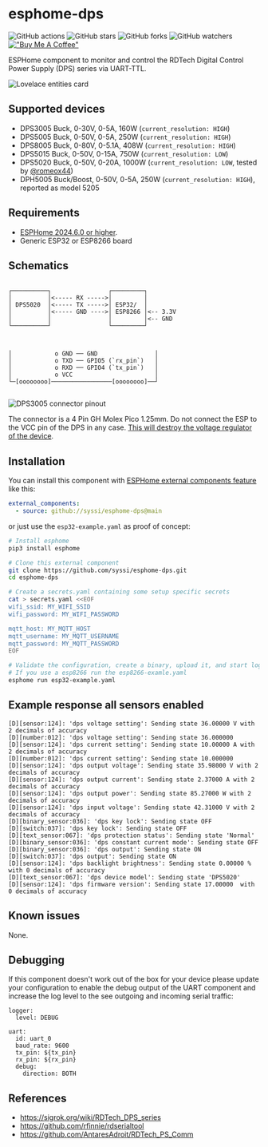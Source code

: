 # esphome-dps

![GitHub actions](https://github.com/syssi/esphome-dps/actions/workflows/ci.yaml/badge.svg)
![GitHub stars](https://img.shields.io/github/stars/syssi/esphome-dps)
![GitHub forks](https://img.shields.io/github/forks/syssi/esphome-dps)
![GitHub watchers](https://img.shields.io/github/watchers/syssi/esphome-dps)
[!["Buy Me A Coffee"](https://img.shields.io/badge/buy%20me%20a%20coffee-donate-yellow.svg)](https://www.buymeacoffee.com/syssi)

ESPHome component to monitor and control the RDTech Digital Control Power Supply (DPS) series via UART-TTL.  

![Lovelace entities card](lovelace-entities-card.png "Lovelace entities card")

## Supported devices

* DPS3005 Buck, 0-30V, 0-5A, 160W (`current_resolution: HIGH`)
* DPS5005 Buck, 0-50V, 0-5A, 250W (`current_resolution: HIGH`)
* DPS8005 Buck, 0-80V, 0-5.1A, 408W (`current_resolution: HIGH`)
* DPS5015 Buck, 0-50V, 0-15A, 750W (`current_resolution: LOW`)
* DPS5020 Buck, 0-50V, 0-20A, 1000W (`current_resolution: LOW`, tested by [@romeox44](https://github.com/syssi/esphome-dps/discussions/1))
* DPH5005 Buck/Boost, 0-50V, 0-5A, 250W (`current_resolution: HIGH`), reported as model 5205

## Requirements

* [ESPHome 2024.6.0 or higher](https://github.com/esphome/esphome/releases).
* Generic ESP32 or ESP8266 board

## Schematics

```

┌──────────┐                ┌─────────┐
│          │<----- RX ----->│         │
│ DPS5020  │<----- TX ----->│ ESP32/  │
│          │<----- GND ---->│ ESP8266 │<-- 3.3V
│          │                │         │<-- GND
└──────────┘                └─────────┘



│            o GND ── GND                │
│            o TXD ── GPIO5 (`rx_pin`)   │
│            o RXD ── GPIO4 (`tx_pin`)   │
│            o VCC                       │
└─[oooooooo]─────────────────[oooooooo]──┘


```

![DPS3005 connector pinout](images/dps3005-pinout.jpg "DPS3005 connector pinout")

The connector is a 4 Pin GH Molex Pico 1.25mm. Do not connect the ESP to the VCC pin of the DPS in any case. [This will destroy the voltage regulator of the device](https://tech.scargill.net/dps5020-diy-power-supply/#comment-60544).

## Installation

You can install this component with [ESPHome external components feature](https://esphome.io/components/external_components.html) like this:
```yaml
external_components:
  - source: github://syssi/esphome-dps@main
```

or just use the `esp32-example.yaml` as proof of concept:

```bash
# Install esphome
pip3 install esphome

# Clone this external component
git clone https://github.com/syssi/esphome-dps.git
cd esphome-dps

# Create a secrets.yaml containing some setup specific secrets
cat > secrets.yaml <<EOF
wifi_ssid: MY_WIFI_SSID
wifi_password: MY_WIFI_PASSWORD

mqtt_host: MY_MQTT_HOST
mqtt_username: MY_MQTT_USERNAME
mqtt_password: MY_MQTT_PASSWORD
EOF

# Validate the configuration, create a binary, upload it, and start logs
# If you use a esp8266 run the esp8266-examle.yaml
esphome run esp32-example.yaml
```

## Example response all sensors enabled

```
[D][sensor:124]: 'dps voltage setting': Sending state 36.00000 V with 2 decimals of accuracy
[D][number:012]: 'dps voltage setting': Sending state 36.000000
[D][sensor:124]: 'dps current setting': Sending state 10.00000 A with 2 decimals of accuracy
[D][number:012]: 'dps current setting': Sending state 10.000000
[D][sensor:124]: 'dps output voltage': Sending state 35.98000 V with 2 decimals of accuracy
[D][sensor:124]: 'dps output current': Sending state 2.37000 A with 2 decimals of accuracy
[D][sensor:124]: 'dps output power': Sending state 85.27000 W with 2 decimals of accuracy
[D][sensor:124]: 'dps input voltage': Sending state 42.31000 V with 2 decimals of accuracy
[D][binary_sensor:036]: 'dps key lock': Sending state OFF
[D][switch:037]: 'dps key lock': Sending state OFF
[D][text_sensor:067]: 'dps protection status': Sending state 'Normal'
[D][binary_sensor:036]: 'dps constant current mode': Sending state OFF
[D][binary_sensor:036]: 'dps output': Sending state ON
[D][switch:037]: 'dps output': Sending state ON
[D][sensor:124]: 'dps backlight brightness': Sending state 0.00000 % with 0 decimals of accuracy
[D][text_sensor:067]: 'dps device model': Sending state 'DPS5020'
[D][sensor:124]: 'dps firmware version': Sending state 17.00000  with 0 decimals of accuracy
```

## Known issues

None.

## Debugging

If this component doesn't work out of the box for your device please update your configuration to enable the debug output of the UART component and increase the log level to the see outgoing and incoming serial traffic:

```
logger:
  level: DEBUG

uart:
  id: uart_0
  baud_rate: 9600
  tx_pin: ${tx_pin}
  rx_pin: ${rx_pin}
  debug:
    direction: BOTH
```

## References

* https://sigrok.org/wiki/RDTech_DPS_series
* https://github.com/rfinnie/rdserialtool
* https://github.com/AntaresAdroit/RDTech_PS_Comm
